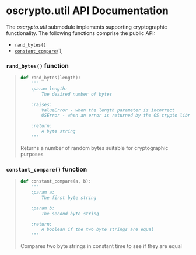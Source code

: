 # oscrypto.util API Documentation

The *oscrypto.util* submodule implements supporting cryptographic functionality.
The following functions comprise the public API:

 - [`rand_bytes()`](#rand-bytes-function)
 - [`constant_compare()`](#constant-compare-function)

### `rand_bytes()` function

> ```python
> def rand_bytes(length):
>     """
>     :param length:
>         The desired number of bytes
>
>     :raises:
>         ValueError - when the length parameter is incorrect
>         OSError - when an error is returned by the OS crypto library
>
>     :return:
>         A byte string
>     """
> ```
>
> Returns a number of random bytes suitable for cryptographic purposes

### `constant_compare()` function

> ```python
> def constant_compare(a, b):
>     """
>     :param a:
>         The first byte string
>
>     :param b:
>         The second byte string
>
>     :return:
>         A boolean if the two byte strings are equal
>     """
> ```
>
> Compares two byte strings in constant time to see if they are equal
